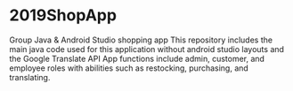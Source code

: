 # 2019ShopApp
Group Java &amp; Android Studio shopping app
This repository includes the main java code used for this application without android studio layouts and the Google Translate API
App functions include admin, customer, and employee roles with abilities such as restocking, purchasing, and translating.
